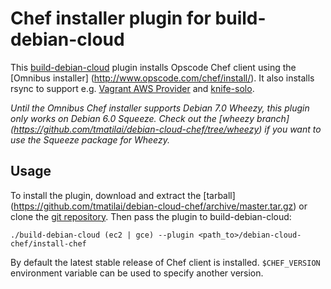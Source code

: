 # Chef installer plugin for build-debian-cloud

This [build-debian-cloud](https://github.com/andsens/build-debian-cloud)
plugin installs Opscode Chef client using the [Omnibus installer]
(http://www.opscode.com/chef/install/). It also installs rsync to support e.g.
[Vagrant AWS Provider](https://github.com/mitchellh/vagrant-aws) and
[knife-solo](http://matschaffer.github.io/knife-solo/).

*Until the Omnibus Chef installer supports Debian 7.0 Wheezy, this plugin only
works on Debian 6.0 Squeeze. Check out the [wheezy branch]
(https://github.com/tmatilai/debian-cloud-chef/tree/wheezy) if you want to use
the Squeeze package for Wheezy.*


## Usage

To install the plugin, download and extract the [tarball]
 (https://github.com/tmatilai/debian-cloud-chef/archive/master.tar.gz)
or clone the [git repository](https://github.com/tmatilai/debian-cloud-chef).
Then pass the plugin to build-debian-cloud:

    ./build-debian-cloud (ec2 | gce) --plugin <path_to>/debian-cloud-chef/install-chef

By default the latest stable release of Chef client is installed.
`$CHEF_VERSION` environment variable can be used to specify another version.

